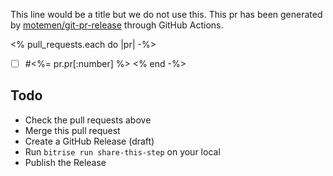 This line would be a title but we do not use this.
<evaluated-template>
This pr has been generated by [motemen/git-pr-release](https://github.com/motemen/git-pr-release) through GitHub Actions.

<% pull_requests.each do |pr| -%>
- [ ] #<%= pr.pr[:number] %>
<% end -%>

## Todo

- Check the pull requests above
- Merge this pull request
- Create a GitHub Release (draft)
- Run `bitrise run share-this-step` on your local
- Publish the Release
</evaluated-template>